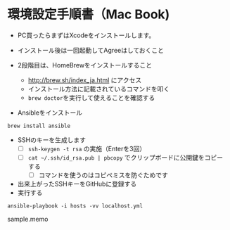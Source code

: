 # 環境設定手順書（Mac Book)

* PC買ったらまずはXcodeをインストールします。
* インストール後は一回起動してAgreeはしておくこと

* 2段階目は、HomeBrewをインストールすること
    * http://brew.sh/index_ja.html にアクセス
    * インストール方法に記載されているコマンドを叩く 
    * `brew doctor`を実行して使えることを確認する

* Ansibleをインストール
```
brew install ansible
```
* SSHのキーを生成します
    * [ ] `ssh-keygen -t rsa` の実施（Enterを3回）
    * [ ] `cat ~/.ssh/id_rsa.pub | pbcopy` でクリップボードに公開鍵をコピーする
        * [ ] コマンドを使うのはコピペミスを防ぐためです
* 出来上がったSSHキーをGitHubに登録する
* 実行する
```
ansible-playbook -i hosts -vv localhost.yml
```

sample.memo
